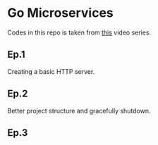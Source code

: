 # Go Microservices

Codes in this repo is taken from [this](https://www.youtube.com/playlist?list=PLmD8u-IFdreyh6EUfevBcbiuCKzFk0EW_) video series.

## Ep.1

Creating a basic HTTP server.

## Ep.2 

Better project structure and gracefully shutdown.
 
## Ep.3 


